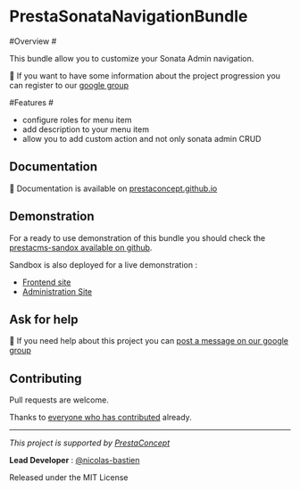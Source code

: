 PrestaSonataNavigationBundle
=============================


#Overview #

This bundle allow you to customize your Sonata Admin navigation.

:speech_balloon: If you want to have some information about the project progression you can register to our [google group][3]


#Features #

- configure roles for menu item
- add description to your menu item
- allow you to add custom action and not only sonata admin CRUD

## Documentation ##

:book: Documentation is available on [prestaconcept.github.io][4]

## Demonstration ##

For a ready to use demonstration of this bundle you should check the [prestacms-sandox available on github][2].

Sandbox is also deployed for a live demonstration :

-   [Frontend site][5]
-   [Administration Site][6]


## Ask for help ##

:speech_balloon: If you need help about this project you can [post a message on our google group][3]

## Contributing

Pull requests are welcome.


Thanks to
[everyone who has contributed](https://github.com/prestaconcept/PrestaSonataNavigationBundle/graphs/contributors) already.

---

*This project is supported by [PrestaConcept](http://www.prestaconcept.net)*

**Lead Developer** : [@nicolas-bastien](https://github.com/nicolas-bastien)

Released under the MIT License

[3]: https://groups.google.com/forum/?hl=fr&fromgroups#!forum/prestacms-devs



[2]: https://github.com/prestaconcept/prestacms-sandbox
[3]: https://groups.google.com/forum/?hl=fr&fromgroups#!forum/prestacms-devs
[4]: http://prestaconcept.github.io/presta-sonata-navigation/
[5]: http://sandbox.prestacms.com/
[6]: http://sandbox.prestacms.com/admin

